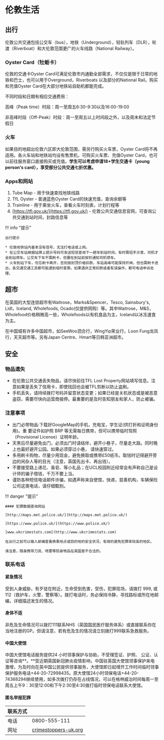 # 伦敦生活

## 出行

伦敦公共交通包括公交车（bus），地铁（Underground），轻轨列车（DLR），轮渡（Riverboat）和大伦敦范围更广的火车线路（National Railway）。

### Oyster Card（牡蛎卡）

伦敦的交通卡Oyster Card可满足伦敦市内通勤全部需求，不仅仅是限于日常的地铁和巴士，也可以用于Overground，Riverboats 以及部分的National Rail。购买和充值Oyster Card在大部分地铁站自助机都能完成。

不同时段和日期有相应交通费用：

高峰（Peak time）时段：周一至周五6:30-9:30以及16:00-19:00

非高峰时段（Off-Peak）时段：周一至周五以上时间段之外，以及周末和法定节假日

### 火车

如果目的地超出伦敦六区即大伦敦范围，需另行购买火车票，Oyster Card将不再适用。各火车站和地铁站均设有售票机，可购买火车票、充值Oyster Card，也可以前往服务窗口直接购买或充值。**学生可以考虑申请18+学生交通卡（young person's card），享受部分公共交通七折优惠。**

### Apps和网站

1. Tube Map - 用于快速查找地铁线路
2. TfL Oyster - 普通蓝色Oyster Card的快速充值，查询余额等
3. Trainline - 用于乘坐火车，查看火车时刻表，计划行程等
4. [https://tfl.gov.uk/](https://tfl.gov.uk/) - 伦敦公共交通信息官网，可查询公共交通到站时间，封路信息等

!!! info "提示" 

	出行提示
	
	* 伦敦地铁站内基本没有信号，无法打电话或上网。
	* 在公交车站根据站牌上提示号码可发送短信查询下一趟车到站时间。有时需招手示意，司机才会到站停车。公交车下车不需刷卡，但要在到站前按铃通知司机停车。
	* 火车到站下车，勿忘刷卡离开，否则按封顶价格扣款，车站高峰可能保持开闸，但也需刷卡进出，各交通交通工具都可能遇到临时查票。如果遇非正常扣款或者有误操作，都可电话申诉处理。
	

## 超市

在英国的大型连锁超市有Waitrose，Marks&Spencer，Tesco, Sainsbury's, Lidl，Iceland, Wholefoods, Ocado\(仅提供网购）等。其中Waitrose，M&S，Wholefood价格稍微高一些，Wholefoods以有机食品为主，Iceland以冰冻速食为主。

在中国城有许多中国超市，如SeeWoo泗合行，WingYip荣业行，Loon Fung龙凤行，天天超市等。另有Japan Centre、Hmart等日韩亚洲超市。

## 安全

### 物品遗失

* 在伦敦公共交通丢失物品，请尽快前往TFL Lost Property网站填写信息。注意如果是丢失了信用卡，即使找回也会被TFL剪断以防止盗刷。
* 手机丢失，请持续拨打号码并留意状态变更；如果已经是关机状态或是被恶意盗窃，需要尽快向运营商报停。最重要的是及时告知朋友和家人，防止被骗。

### 注意事项

* 出门必带物品:下载好GoogleMap的手机，充电宝，学生证\(供打折和证明身份用\)。重 要证件如护照 BRP 等无需每日携带，但可以携带临时驾照（Provisional License）证明年龄。
* 天黑后尽量避免出门，必须出门时请结伴，避开小巷子，尽量走大路。同时晚上也最好避开公园。如果必须穿过小巷， 请快速穿过。
* 多用刷卡购物，尽量少用现金，避免换取或携带£50纸币。取钱时记得避开旁边的闲杂人等的目光（注意，英国先出卡、再出钱）。
* 不要接受路上递花、香皂、等小礼品；在UCL校园附近经常会有声称自己是设计师的骗子借钱，千万不要上当。
* 谨防各种短信电话邮件诈骗，如遇声称来自使馆，快递，慈善机构，车辆保险公司这类电话，请仔细甄别。

!!! danger "提示" 

	#### 犯罪数据查询网站
	
	[http://maps.met.police.uk/](http://maps.met.police.uk/)
	
	[https://www.police.uk/](https://www.police.uk/)
	
	[www.ukcrimestats.com](http://www.ukcrimestats.com)
	
	在出行之前可以输入邮编查看换乘地点或目的地的安全状况，有效的避免犯罪率较高的地区。
	
	请注意，随身携带刀具、喷雾等防身物品在英国是不合法的。
	

### 联系电话

#### **紧急情况**

受到人身威胁，有歹徒在附近，生命受到危害，受伤，犯罪现场，请拨打 999, 或112（救护车，火警，警察等）。拨打电话时，务必保持冷静，寻找路标或所在地邮编，详细描述发生的情况。

#### **身体不适**

非危及生命情况可以拨打111联系NHS（英国国民医疗服务体系）或直接联系你在当地注册的GP。但请注意，若有危及生的情况请立刻拨打999联系急救服务。

#### **中国大使馆**

中国大使馆电话服务提供24 小时领事保护与协助，不受理签证、护照、 公证、认证等咨询**。**受近期英国新冠肺炎疫情影响，中国驻英国大使馆领事保护来电激增，为及时向在英中国公民提供领事服务，大使馆即日起增开工作时间临时领事保护服务电话+44-20-72998435。原大使馆24小时领保电话+44-20-74368294继续使用，如多次拨打仍存在占线情况，可以在格林威治时间每周一至周五上午9：30至12:00和下午2:30至4:30拨打临时领保电话联系大使馆。

#### **匿名举报犯罪**

| **联系方式** |  |
| :--- | :--- |
| 电话 | 0800-555-111 |
| 网址 | [crimestoppers-uk.org](https://crimestoppers-uk.org) |




